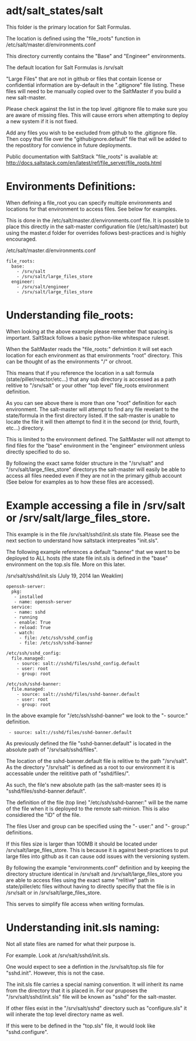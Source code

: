 adt/salt_states/salt
==========

This folder is the primary location for Salt Formulas. 

The location is defined using the "file_roots" function in /etc/salt/master.d/environments.conf

This directory currently contains the "Base" and "Engineer" environments. 

The default location for Salt Formulas is /srv/salt

"Large Files" that are not in github or files that contain license or confidential information are by-default in the ".gitignore" file listing. These files will need to be manually copied over to the SaltMaster if you build a new salt-master. 

Please check against the list in the top level .gitignore file to make sure you are aware of missing files. This will cause errors when attempting to deploy a new system if it is not fixed. 

Add any files you wish to be excluded from github to the .gitignore file. Then copy that file over the "githubignore.default" file that will be added to the repostitory for convience in future deployments. 

Public documentation with SaltStack "file_roots" is available at: http://docs.saltstack.com/en/latest/ref/file_server/file_roots.html


Environments Definitions:
===

When defining a file_root you can specify multiple environments and locations for that environment to access files. See below for examples. 

This is done in the /etc/salt/master.d/environments.conf file. It is possible to place this directly in the salt-master configuration file (/etc/salt/master) but using the master.d folder for overrides follows best-practices and is highly encouraged. 

/etc/salt/master.d/environments.conf
```
file_roots:
  base:
    - /srv/salt
    - /srv/salt/large_files_store
  engineer:
    - /srv/salt/engineer
    - /srv/salt/large_files_store

```

Understanding file_roots:
===

When looking at the above example please remember that spacing is important. SaltStack follows a basic python-like whitespace ruleset. 

When the SaltMaster reads the "file_roots:" defnintion it will set each location for each environment as that environments "root" directory. This can be thought of as the environments "/" or chroot. 

This means that if you reference the location in a salt formula (state/piller/reactor/etc...) that any sub directory is accessed as a path relitive to "/srv/salt" or your other "top level" file_roots environment definition. 

As you can see above there is more than one "root" definition for each environment. The salt-master will attempt to find any file revelant to the state/formula in the first directory listed. If the salt-master is unable to locate the file it will then attempt to find it in the second (or thrid, fourth, etc...) directory.

This is limited to the environment defined. The SaltMaster will not attempt to find files for the "base" environment in the "engineer" environment unless directly specified to do so.  

By following the exact same folder structure in the "/srv/salt" and "/srv/salt/large_files_store" directorys the salt-master will easily be able to access all files needed even if they are not in the primary github account (See below for examples as to how these files are accessed). 

Example accessing a file in /srv/salt or /srv/salt/large_files_store.
===

This example is in the file /srv/salt/sshd/init.sls state file. Please see the next section to understand how saltstack interpreates "init.sls".  

The following example references a default "banner" that we want to be deployed to ALL hosts (the state file init.sls is defined in the "base" environment on the top.sls file. More on this later. 

/srv/salt/sshd/init.sls (July 19, 2014 Ian Weaklim)
```
openssh-server:
  pkg: 
   - installed
   - name: openssh-server
  service:
   - name: sshd
   - running
   - enable: True
   - reload: True
   - watch:
     - file: /etc/ssh/sshd_config
     - file: /etc/ssh/sshd-banner

/etc/ssh/sshd_config:
  file.managed:
    - source: salt://sshd/files/sshd_config.default
    - user: root
    - group: root

/etc/ssh/sshd-banner:
  file.managed:
    - source: salt://sshd/files/sshd-banner.default
    - user: root
    - group: root
```

In the above example for "/etc/ssh/sshd-banner" we look to the "- source:" definition. 

```
 - source: salt://sshd/files/sshd-banner.default
```

As previously defined the file "sshd-banner.default" is located in the absolute path of "/srv/salt/sshd/files". 

The location of the sshd-banner.default file is relitive to the path "/srv/salt". As the directory "/srv/salt" is defined as a root to our environment it is accessable under the relititive path of "sshd/files/". 

As such, the file's new absolute path (as the salt-master sees it) is "sshd/files/sshd-banner.default". 

The definition of the file (top line) "/etc/ssh/sshd-banner:" will be the name of the file when it is deployed to the remote salt-minion. This is also considiered the "ID" of the file.  

The files User and group can be specified using the "- user:" and "- group:" definitions. 

If this files size is larger than 100MB it should be located under /srv/salt/large_files_store. This is because it is against best-practices to put large files into github as it can cause odd issues with the versioning system.  

By following the example "environments.conf" definition and by keeping the directory structure identical in /srv/salt and /srv/salt/large_files_store you are able to access files using the exact same "relitive" path in state/piller/etc files without having to directly specifiy that the file is in /srv/salt or in /srv/salt/large_files_store. 

This serves to simplify file access when writing formulas. 


Understanding init.sls naming:
===

Not all state files are named for what their purpose is. 

For example. Look at /srv/salt/sshd/init.sls. 

One would expect to see a defintion in the /srv/salt/top.sls file for "sshd.init". However, this is not the case. 

The init.sls file carries a special naming convention. It will inherit its name from the directory that it is placed in. For our pruposes the "/srv/salt/sshd/init.sls" file will be known as "sshd" for the salt-master. 

If other files exist in the "/srv/salt/sshd" directory such as "configure.sls" it will inherate the top level directory name as well. 

If this were to be defined in the "top.sls" file, it would look like "sshd.configure". 


